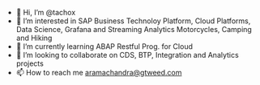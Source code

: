 - 👋 Hi, I’m @tachox
- 👀 I’m interested in SAP Business Technoloy Platform, Cloud Platforms, Data Science, Grafana and Streaming Analytics Motorcycles, Camping and Hiking 
- 🌱 I’m currently learning ABAP Restful Prog. for Cloud
- 💞️ I’m looking to collaborate on CDS, BTP, Integration and Analytics projects
- 📫 How to reach me aramachandra@gtweed.com 

<!---
tachox/tachox is a ✨ special ✨ repository because its `README.md` (this file) appears on your GitHub profile.
You can click the Preview link to take a look at your changes.
--->
